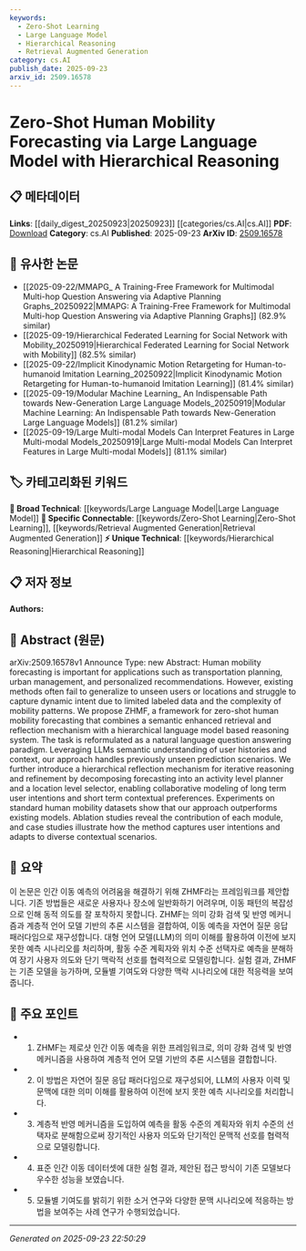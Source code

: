 ```yaml
---
keywords:
  - Zero-Shot Learning
  - Large Language Model
  - Hierarchical Reasoning
  - Retrieval Augmented Generation
category: cs.AI
publish_date: 2025-09-23
arxiv_id: 2509.16578
---
```


<!-- KEYWORD_LINKING_METADATA:
{
  "processed_timestamp": "2025-09-23T22:50:29.054254",
  "vocabulary_version": "1.0",
  "selected_keywords": [
    "Zero-Shot Learning",
    "Large Language Model",
    "Hierarchical Reasoning",
    "Retrieval Augmented Generation"
  ],
  "rejected_keywords": [],
  "similarity_scores": {
    "Zero-Shot Learning": 0.88,
    "Large Language Model": 0.82,
    "Hierarchical Reasoning": 0.8,
    "Retrieval Augmented Generation": 0.79
  },
  "extraction_method": "AI_prompt_based",
  "budget_applied": true,
  "candidates_json": {
    "candidates": [
      {
        "surface": "Zero-Shot Human Mobility Forecasting",
        "canonical": "Zero-Shot Learning",
        "aliases": [
          "Zero-Shot Forecasting",
          "Zero-Shot Mobility Prediction"
        ],
        "category": "specific_connectable",
        "rationale": "Connects to recent trends in zero-shot methodologies, enhancing understanding of novel applications.",
        "novelty_score": 0.75,
        "connectivity_score": 0.85,
        "specificity_score": 0.8,
        "link_intent_score": 0.88
      },
      {
        "surface": "Large Language Model",
        "canonical": "Large Language Model",
        "aliases": [
          "LLM"
        ],
        "category": "broad_technical",
        "rationale": "Key technology enabling hierarchical reasoning in the proposed framework.",
        "novelty_score": 0.45,
        "connectivity_score": 0.9,
        "specificity_score": 0.7,
        "link_intent_score": 0.82
      },
      {
        "surface": "Hierarchical Reasoning",
        "canonical": "Hierarchical Reasoning",
        "aliases": [
          "Hierarchical Reflection"
        ],
        "category": "unique_technical",
        "rationale": "Describes a novel approach in the paper, crucial for understanding the framework's structure.",
        "novelty_score": 0.68,
        "connectivity_score": 0.75,
        "specificity_score": 0.85,
        "link_intent_score": 0.8
      },
      {
        "surface": "Semantic Enhanced Retrieval",
        "canonical": "Retrieval Augmented Generation",
        "aliases": [
          "Semantic Retrieval",
          "Enhanced Retrieval"
        ],
        "category": "specific_connectable",
        "rationale": "Links to advanced retrieval techniques that are integral to the proposed model.",
        "novelty_score": 0.6,
        "connectivity_score": 0.78,
        "specificity_score": 0.77,
        "link_intent_score": 0.79
      }
    ],
    "ban_list_suggestions": [
      "transportation planning",
      "urban management",
      "personalized recommendations"
    ]
  },
  "decisions": [
    {
      "candidate_surface": "Zero-Shot Human Mobility Forecasting",
      "resolved_canonical": "Zero-Shot Learning",
      "decision": "linked",
      "scores": {
        "novelty": 0.75,
        "connectivity": 0.85,
        "specificity": 0.8,
        "link_intent": 0.88
      }
    },
    {
      "candidate_surface": "Large Language Model",
      "resolved_canonical": "Large Language Model",
      "decision": "linked",
      "scores": {
        "novelty": 0.45,
        "connectivity": 0.9,
        "specificity": 0.7,
        "link_intent": 0.82
      }
    },
    {
      "candidate_surface": "Hierarchical Reasoning",
      "resolved_canonical": "Hierarchical Reasoning",
      "decision": "linked",
      "scores": {
        "novelty": 0.68,
        "connectivity": 0.75,
        "specificity": 0.85,
        "link_intent": 0.8
      }
    },
    {
      "candidate_surface": "Semantic Enhanced Retrieval",
      "resolved_canonical": "Retrieval Augmented Generation",
      "decision": "linked",
      "scores": {
        "novelty": 0.6,
        "connectivity": 0.78,
        "specificity": 0.77,
        "link_intent": 0.79
      }
    }
  ]
}
-->

# Zero-Shot Human Mobility Forecasting via Large Language Model with Hierarchical Reasoning

## 📋 메타데이터

**Links**: [[daily_digest_20250923|20250923]] [[categories/cs.AI|cs.AI]]
**PDF**: [Download](https://arxiv.org/pdf/2509.16578.pdf)
**Category**: cs.AI
**Published**: 2025-09-23
**ArXiv ID**: [2509.16578](https://arxiv.org/abs/2509.16578)

## 🔗 유사한 논문
- [[2025-09-22/MMAPG_ A Training-Free Framework for Multimodal Multi-hop Question Answering via Adaptive Planning Graphs_20250922|MMAPG: A Training-Free Framework for Multimodal Multi-hop Question Answering via Adaptive Planning Graphs]] (82.9% similar)
- [[2025-09-19/Hierarchical Federated Learning for Social Network with Mobility_20250919|Hierarchical Federated Learning for Social Network with Mobility]] (82.5% similar)
- [[2025-09-22/Implicit Kinodynamic Motion Retargeting for Human-to-humanoid Imitation Learning_20250922|Implicit Kinodynamic Motion Retargeting for Human-to-humanoid Imitation Learning]] (81.4% similar)
- [[2025-09-19/Modular Machine Learning_ An Indispensable Path towards New-Generation Large Language Models_20250919|Modular Machine Learning: An Indispensable Path towards New-Generation Large Language Models]] (81.2% similar)
- [[2025-09-19/Large Multi-modal Models Can Interpret Features in Large Multi-modal Models_20250919|Large Multi-modal Models Can Interpret Features in Large Multi-modal Models]] (81.1% similar)

## 🏷️ 카테고리화된 키워드
**🧠 Broad Technical**: [[keywords/Large Language Model|Large Language Model]]
**🔗 Specific Connectable**: [[keywords/Zero-Shot Learning|Zero-Shot Learning]], [[keywords/Retrieval Augmented Generation|Retrieval Augmented Generation]]
**⚡ Unique Technical**: [[keywords/Hierarchical Reasoning|Hierarchical Reasoning]]

## 📋 저자 정보

**Authors:** 

## 📄 Abstract (원문)

arXiv:2509.16578v1 Announce Type: new 
Abstract: Human mobility forecasting is important for applications such as transportation planning, urban management, and personalized recommendations. However, existing methods often fail to generalize to unseen users or locations and struggle to capture dynamic intent due to limited labeled data and the complexity of mobility patterns. We propose ZHMF, a framework for zero-shot human mobility forecasting that combines a semantic enhanced retrieval and reflection mechanism with a hierarchical language model based reasoning system. The task is reformulated as a natural language question answering paradigm. Leveraging LLMs semantic understanding of user histories and context, our approach handles previously unseen prediction scenarios. We further introduce a hierarchical reflection mechanism for iterative reasoning and refinement by decomposing forecasting into an activity level planner and a location level selector, enabling collaborative modeling of long term user intentions and short term contextual preferences. Experiments on standard human mobility datasets show that our approach outperforms existing models. Ablation studies reveal the contribution of each module, and case studies illustrate how the method captures user intentions and adapts to diverse contextual scenarios.

## 📝 요약

이 논문은 인간 이동 예측의 어려움을 해결하기 위해 ZHMF라는 프레임워크를 제안합니다. 기존 방법들은 새로운 사용자나 장소에 일반화하기 어려우며, 이동 패턴의 복잡성으로 인해 동적 의도를 잘 포착하지 못합니다. ZHMF는 의미 강화 검색 및 반영 메커니즘과 계층적 언어 모델 기반의 추론 시스템을 결합하여, 이동 예측을 자연어 질문 응답 패러다임으로 재구성합니다. 대형 언어 모델(LLM)의 의미 이해를 활용하여 이전에 보지 못한 예측 시나리오를 처리하며, 활동 수준 계획자와 위치 수준 선택자로 예측을 분해하여 장기 사용자 의도와 단기 맥락적 선호를 협력적으로 모델링합니다. 실험 결과, ZHMF는 기존 모델을 능가하며, 모듈별 기여도와 다양한 맥락 시나리오에 대한 적응력을 보여줍니다.

## 🎯 주요 포인트

- 1. ZHMF는 제로샷 인간 이동 예측을 위한 프레임워크로, 의미 강화 검색 및 반영 메커니즘을 사용하여 계층적 언어 모델 기반의 추론 시스템을 결합합니다.
- 2. 이 방법은 자연어 질문 응답 패러다임으로 재구성되어, LLM의 사용자 이력 및 문맥에 대한 의미 이해를 활용하여 이전에 보지 못한 예측 시나리오를 처리합니다.
- 3. 계층적 반영 메커니즘을 도입하여 예측을 활동 수준의 계획자와 위치 수준의 선택자로 분해함으로써 장기적인 사용자 의도와 단기적인 문맥적 선호를 협력적으로 모델링합니다.
- 4. 표준 인간 이동 데이터셋에 대한 실험 결과, 제안된 접근 방식이 기존 모델보다 우수한 성능을 보였습니다.
- 5. 모듈별 기여도를 밝히기 위한 소거 연구와 다양한 문맥 시나리오에 적응하는 방법을 보여주는 사례 연구가 수행되었습니다.


---

*Generated on 2025-09-23 22:50:29*